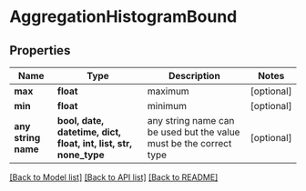 # AggregationHistogramBound


## Properties
Name | Type | Description | Notes
------------ | ------------- | ------------- | -------------
**max** | **float** | maximum | [optional] 
**min** | **float** | minimum | [optional] 
**any string name** | **bool, date, datetime, dict, float, int, list, str, none_type** | any string name can be used but the value must be the correct type | [optional]

[[Back to Model list]](../README.md#documentation-for-models) [[Back to API list]](../README.md#documentation-for-api-endpoints) [[Back to README]](../README.md)


